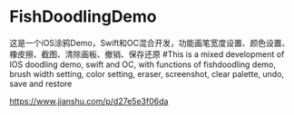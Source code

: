 # FishDoodlingDemo
这是一个iOS涂鸦Demo，Swift和OC混合开发，功能画笔宽度设置、颜色设置、橡皮擦、截图、清除画板、撤销、保存还原  #This is a mixed development of IOS doodling demo, swift and OC, with functions of fishdoodling demo, brush width setting, color setting, eraser, screenshot, clear palette, undo, save and restore

https://www.jianshu.com/p/d27e5e3f06da
